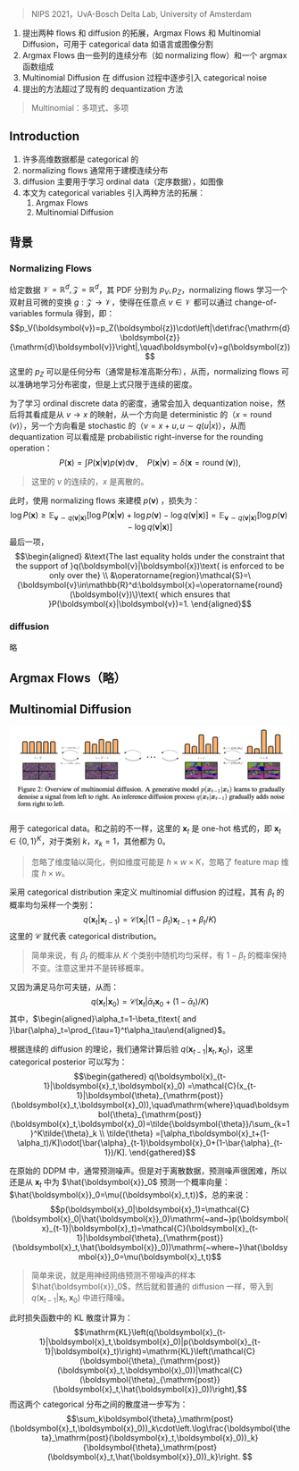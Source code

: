 > NIPS 2021，UvA-Bosch Delta Lab, University of Amsterdam

1. 提出两种 flows 和 diffusion 的拓展，Argmax Flows 和 Multinomial Diffusion，可用于 categorical data 如语言或图像分割
2. Argmax Flows 由一些列的连续分布（如 normalizing flow）和一个 argmax 函数组成
3. Multinomial Diffusion 在 diffusion 过程中逐步引入 categorical noise
4. 提出的方法超过了现有的 dequantization 方法

> Multinomial：多项式、多项

## Introduction

1. 许多高维数据都是 categorical 的
2. normalizing flows 通常用于建模连续分布
3. diffusion 主要用于学习 ordinal data（定序数据），如图像
4. 本文为 categorical variables 引入两种方法的拓展：
	1. Argmax Flows
	2.  Multinomial Diffusion

## 背景

### Normalizing Flows

给定数据 $\mathcal{V}=\mathbb{R}^d,\mathcal{Z}=\mathbb{R}^d$，其 PDF 分别为 $p_V,p_Z$，normalizing flows 学习一个双射且可微的变换 $g:\mathcal{Z}\to\mathcal{V}$，使得在任意点 $v\in\mathcal{V}$ 都可以通过  change-of-variables formula 得到，即：
$$p_V(\boldsymbol{v})=p_Z(\boldsymbol{z})\cdot\left|\det\frac{\mathrm{d}\boldsymbol{z}}{\mathrm{d}\boldsymbol{v}}\right|,\quad\boldsymbol{v}=g(\boldsymbol{z})$$
这里的 $p_Z$ 可以是任何分布（通常是标准高斯分布），从而，normalizing flows 可以准确地学习分布密度，但是上式只限于连续的密度。

为了学习 ordinal discrete data 的密度，通常会加入 dequantization noise，然后将其看成是从 $v\to x$ 的映射，从一个方向是 deterministic 的（$x=\operatorname{round}(v)$），另一个方向看是 stochastic 的（$v=x+u,u\sim q(u|x)$），从而 dequantization  可以看成是  probabilistic right-inverse for the rounding operation：
$$P(\boldsymbol{x})=\int P(\boldsymbol{x}|\boldsymbol{v})p(\boldsymbol{v})\operatorname{d\boldsymbol{v}},\quad P(\boldsymbol{x}|\boldsymbol{v})=\delta(\boldsymbol{x}=\operatorname{round}(\boldsymbol{v})),$$
> 这里的 $v$ 的连续的，$x$ 是离散的。

此时，使用 normalizing flows 来建模 $p(\boldsymbol{v})$ ，损失为：
$$\log P(\boldsymbol{x})\geq\mathbb{E}_{\boldsymbol{v}\sim q(\boldsymbol{v}|\boldsymbol{x})}\left[\log P(\boldsymbol{x}|\boldsymbol{v})+\log p(\boldsymbol{v})-\log q(\boldsymbol{v}|\boldsymbol{x})\right]=\mathbb{E}_{\boldsymbol{v}\sim q(\boldsymbol{v}|\boldsymbol{x})}\left[\log p(\boldsymbol{v})-\log q(\boldsymbol{v}|\boldsymbol{x})\right]$$
最后一项，$$\begin{aligned}
&\text{The last equality holds under the constraint that the support of }q(\boldsymbol{v}|\boldsymbol{x})\text{ is enforced to be only over the} \\
&\operatorname{region}\mathcal{S}=\{\boldsymbol{v}\in\mathbb{R}^d:\boldsymbol{x}=\operatorname{round}(\boldsymbol{v})\}\text{ which ensures that }P(\boldsymbol{x}|\boldsymbol{v})=1.
\end{aligned}$$

### diffusion

略

## Argmax Flows（略）

## Multinomial Diffusion

![](image/Pasted%20image%2020231008111747.png)

用于  categorical data。和之前的不一样，这里的 $\boldsymbol{x}_t$ 是 one-hot 格式的，即 $\boldsymbol{x}_t\in\{0,1\}^K$，对于类别 $k$，$x_k=1$，其他都为 $0$。
> 忽略了维度轴以简化，例如维度可能是 $h\times w\times K$，忽略了 feature map 维度 $h\times w$。

采用 categorical distribution  来定义 multinomial diffusion 的过程，其有 $\beta_t$ 的概率均匀采样一个类别：
$$q(\boldsymbol{x}_t|\boldsymbol{x}_{t-1})=\mathcal{C}(\boldsymbol{x}_t|(1-\beta_t)\boldsymbol{x}_{t-1}+\beta_t/K)$$
这里的 $\mathcal{C}$ 就代表  categorical distribution。
> 简单来说，有 $\beta_t$ 的概率从 $K$ 个类别中随机均匀采样，有 $1-\beta_t$ 的概率保持不变。注意这里并不是转移概率。

又因为满足马尔可夫链，从而：
$$q(\boldsymbol{x}_t|\boldsymbol{x}_0)=\mathcal{C}(\boldsymbol{x}_t|\bar{\alpha}_t\boldsymbol{x}_0+(1-\bar{\alpha}_t)/K)$$
其中，$\begin{aligned}\alpha_t=1-\beta_t\text{ and }\bar{\alpha}_t=\prod_{\tau=1}^t\alpha_\tau\end{aligned}$。

根据连续的 diffusion 的理论，我们通常计算后验 $q(\boldsymbol{x}_{t-1}|\boldsymbol{x}_t,\boldsymbol{x}_0)$，这里 categorical posterior 可以写为：
$$\begin{gathered}
q(\boldsymbol{x}_{t-1}|\boldsymbol{x}_t,\boldsymbol{x}_0) =\mathcal{C}(x_{t-1}|\boldsymbol{\theta}_{\mathrm{post}}(\boldsymbol{x}_t,\boldsymbol{x}_0)),\quad\mathrm{where}\quad\boldsymbol{\theta}_{\mathrm{post}}(\boldsymbol{x}_t,\boldsymbol{x}_0)=\tilde{\boldsymbol{\theta}}/\sum_{k=1}^K\tilde{\theta}_k \\
\tilde{\theta} =[\alpha_t\boldsymbol{x}_t+(1-\alpha_t)/K]\odot[\bar{\alpha}_{t-1}\boldsymbol{x}_0+(1-\bar{\alpha}_{t-1})/K]. 
\end{gathered}$$
> 

在原始的 DDPM 中，通常预测噪声。但是对于离散数据，预测噪声很困难，所以还是从 $\boldsymbol{x}_t$ 中为 $\hat{\boldsymbol{x}}_0$ 预测一个概率向量：$\hat{\boldsymbol{x}}_0=\mu{(\boldsymbol{x}_t,t)}$，总的来说：
$$p(\boldsymbol{x}_0|\boldsymbol{x}_1)=\mathcal{C}(\boldsymbol{x}_0|\hat{\boldsymbol{x}}_0)\mathrm{~and~}p(\boldsymbol{x}_{t-1}|\boldsymbol{x}_t)=\mathcal{C}(\boldsymbol{x}_{t-1}|\boldsymbol{\theta}_{\mathrm{post}}(\boldsymbol{x}_t,\hat{\boldsymbol{x}}_0))\mathrm{~where~}\hat{\boldsymbol{x}}_0=\mu(\boldsymbol{x}_t,t)$$
> 简单来说，就是用神经网络预测不带噪声的样本 $\hat{\boldsymbol{x}}_0$，然后就和普通的 diffusion 一样，带入到 $q(\boldsymbol{x}_{t-1}|\boldsymbol{x}_t,\boldsymbol{x}_0)$ 中进行降噪。

此时损失函数中的 KL 散度计算为：
$$\mathrm{KL}\left(q(\boldsymbol{x}_{t-1}|\boldsymbol{x}_t,\boldsymbol{x}_0)|p(\boldsymbol{x}_{t-1}|\boldsymbol{x}_t)\right)=\mathrm{KL}\left(\mathcal{C}(\boldsymbol{\theta}_{\mathrm{post}}(\boldsymbol{x}_t,\boldsymbol{x}_0))|\mathcal{C}(\boldsymbol{\theta}_{\mathrm{post}}(\boldsymbol{x}_t,\hat{\boldsymbol{x}}_0))\right),$$
而这两个 categorical 分布之间的散度进一步写为：
$$\sum_k\boldsymbol{\theta}_\mathrm{post}(\boldsymbol{x}_t,\boldsymbol{x}_0))_k\cdot\left.\log\frac{\boldsymbol{\theta}_\mathrm{post}(\boldsymbol{x}_t,\boldsymbol{x}_0))_k}{\boldsymbol{\theta}_\mathrm{post}(\boldsymbol{x}_t,\hat{\boldsymbol{x}}_0))_k}\right. $$
